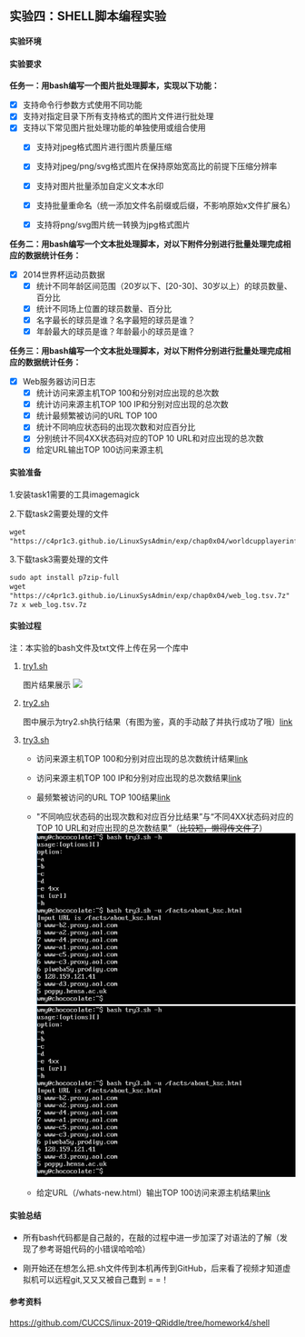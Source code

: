 ## 实验四：SHELL脚本编程实验
#### 实验环境

#### 实验要求
**任务一：用bash编写一个图片批处理脚本，实现以下功能：**
- [x] 支持命令行参数方式使用不同功能
- [x] 支持对指定目录下所有支持格式的图片文件进行批处理
- [x] 支持以下常见图片批处理功能的单独使用或组合使用
    - [x] 支持对jpeg格式图片进行图片质量压缩
    - [x] 支持对jpeg/png/svg格式图片在保持原始宽高比的前提下压缩分辨率
    - [x] 支持对图片批量添加自定义文本水印
    - [x] 支持批量重命名（统一添加文件名前缀或后缀，不影响原始x文件扩展名）
    - [x] 支持将png/svg图片统一转换为jpg格式图片


**任务二：用bash编写一个文本批处理脚本，对以下附件分别进行批量处理完成相应的数据统计任务：**
- [x] 2014世界杯运动员数据
    - [x] 统计不同年龄区间范围（20岁以下、[20-30]、30岁以上）的球员数量、百分比
    - [x] 统计不同场上位置的球员数量、百分比
    - [x] 名字最长的球员是谁？名字最短的球员是谁？
    - [x] 年龄最大的球员是谁？年龄最小的球员是谁？
  
**任务三：用bash编写一个文本批处理脚本，对以下附件分别进行批量处理完成相应的数据统计任务：**
- [x] Web服务器访问日志
    - [x] 统计访问来源主机TOP 100和分别对应出现的总次数
    - [x] 统计访问来源主机TOP 100 IP和分别对应出现的总次数
    - [x] 统计最频繁被访问的URL TOP 100
    - [x] 统计不同响应状态码的出现次数和对应百分比
    - [x] 分别统计不同4XX状态码对应的TOP 10 URL和对应出现的总次数
    - [x] 给定URL输出TOP 100访问来源主机
  
#### 实验准备
1.安装task1需要的工具imagemagick


2.下载task2需要处理的文件

    wget "https://c4pr1c3.github.io/LinuxSysAdmin/exp/chap0x04/worldcupplayerinfo.tsv"
3.下载task3需要处理的文件

    sudo apt install p7zip-full
    wget "https://c4pr1c3.github.io/LinuxSysAdmin/exp/chap0x04/web_log.tsv.7z"
    7z x web_log.tsv.7z
#### 实验过程
注：本实验的bash文件及txt文件上传在另一个库中
1. [try1.sh](https://github.com/chococolate/shells/blob/master/try2.sh)


    图片结果展示
    ![]([../images/1.jp](https://github.com/CUCCS/linux-2020-chococolate/blob/chap0x04/images/1.jpg)g)
2. [try2.sh](https://github.com/chococolate/shells/blob/master/try2.sh)


   图中展示为try2.sh执行结果（有图为鉴，真的手动敲了并执行成功了哦）[link]([../images/2.png](https://github.com/CUCCS/linux-2020-chococolate/blob/chap0x04/images/2.png))
3. [try3.sh](https://github.com/chococolate/shells/blob/master/try2.sh)


   * 访问来源主机TOP 100和分别对应出现的总次数统计结果[link](https://github.com/chococolate/shells/blob/master/try1.txt)

    * 访问来源主机TOP 100 IP和分别对应出现的总次数结果[link](https://github.com/chococolate/shells/blob/master/try2.txt)

    * 最频繁被访问的URL TOP 100结果[link](https://github.com/chococolate/shells/blob/master/try3.txt)

    * "不同响应状态码的出现次数和对应百分比结果”与“不同4XX状态码对应的TOP 10 URL和对应出现的总次数结果”（~~比较短，懒得传文件了~~）![](https://github.com/CUCCS/linux-2020-chococolate/blob/chap0x04/images/3.1.png)
   ![](https://github.com/CUCCS/linux-2020-chococolate/blob/chap0x04/images/3.1.png)

    * 给定URL（/whats-new.html）输出TOP 100访问来源主机结果[link](https://github.com/chococolate/shells/blob/master/try5.txt)

#### 实验总结
  * 所有bash代码都是自己敲的，在敲的过程中进一步加深了对语法的了解（发现了参考哥姐代码的小错误哈哈哈）
  
  * 刚开始还在想怎么把.sh文件传到本机再传到GitHub，后来看了视频才知道虚拟机可以远程git,又又又被自己蠢到 = =！
  
#### 参考资料
  https://github.com/CUCCS/linux-2019-QRiddle/tree/homework4/shell
  